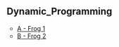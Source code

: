## Dynamic_Programming

<ul type="circle">
    <li><a href = "https://atcoder.jp/contests/dp/tasks/dp_a" >A - Frog 1 </a></li>
    <li><a href = "https://atcoder.jp/contests/dp/tasks/dp_b" >B - Frog 2 </a></li>
</ul>
